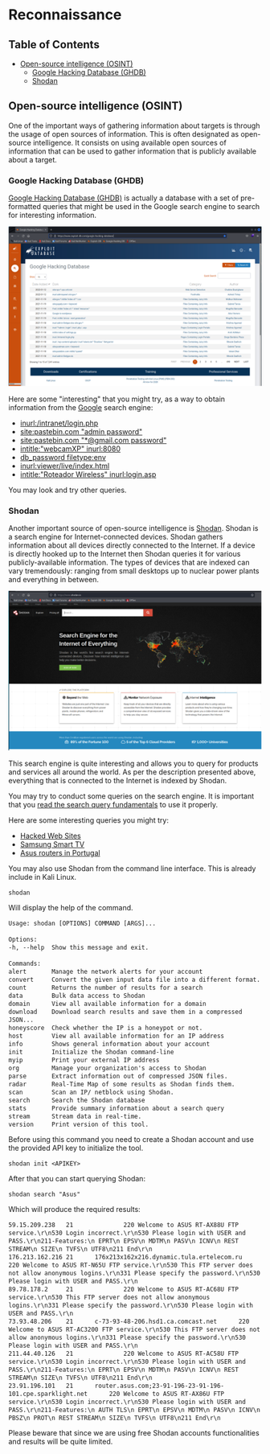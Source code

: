 # Reconnaissance <!-- omit in toc -->

## Table of Contents  <!-- omit in toc -->

- [Open-source intelligence (OSINT)](#open-source-intelligence-osint)
  - [Google Hacking Database (GHDB)](#google-hacking-database-ghdb)
  - [Shodan](#shodan)

## Open-source intelligence (OSINT)

One of the important ways of gathering information about targets is through the usage of open sources of information. This is often designated as open-source intelligence. It consists on using available open sources of information that can be used to gather information that is publicly available about a target.

### Google Hacking Database (GHDB)

[Google Hacking Database (GHDB)](https://www.exploit-db.com/google-hacking-database) is actually a database with a set of pre-formatted queries that might be used in the Google search engine to search for interesting information.

![](assets/picture03.png)

Here are some "interesting" that you might try, as a way to obtain information from the [Google](https://www.google.com/) search engine:

* [inurl:/intranet/login.php](https://www.google.com/search?q=inurl%3A%2Fintranet%2Flogin.php)
* [site:pastebin.com "admin password"](https://www.google.com/search?q=site%3Apastebin.com+%22admin+password%22) 
* [site:pastebin.com "*@gmail.com password"](https://www.google.com/search?q=site%3Apastebin.com+%22*%40gmail.com+password%22)
* [intitle:"webcamXP" inurl:8080](https://www.google.com/search?q=intitle%3A%22webcamXP%22+inurl%3A8080)
* [db_password filetype:env](https://www.google.com/search?q=db_password+filetype%3Aenv) 
* [inurl:viewer/live/index.html](https://www.google.com/search?q=inurl:viewer/live/index.html)
* [intitle:"Roteador Wireless" inurl:login.asp](https://www.google.com/search?q=intitle:%22Roteador%20Wireless%22%20inurl:login.asp)

You may look and try other queries.

### Shodan

Another important source of open-source intelligence is [Shodan](https://www.shodan.io/). Shodan is a search engine for Internet-connected devices. Shodan gathers information about all devices directly connected to the Internet. If a device is directly hooked up to the Internet then Shodan queries it for various publicly-available information. The types of devices that are indexed can vary tremendously: ranging from small desktops up to nuclear power plants and everything in between.

![](assets/picture04.png)

This search engine is quite interesting and allows you to query for products and services all around the world. As per the description presented above, everything that is connected to the Internet is indexed by Shodan. 

You may try to conduct some queries on the search engine. It is important that you [read the search query fundamentals](https://help.shodan.io/the-basics/search-query-fundamentals) to use it properly.

Here are some interesting queries you might try:

* [Hacked Web Sites](https://www.shodan.io/search?query=http.title%3A%22hacked+by%22)
* [Samsung Smart TV](https://www.shodan.io/search?query=product%3ASamsung)
* [Asus routers in Portugal](https://www.shodan.io/search?query=product%3AASUS+country%3A%22PT%22)

You may also use Shodan from the command line interface. This is already include in Kali Linux.

    shodan

Will display the help of the command.

    Usage: shodan [OPTIONS] COMMAND [ARGS]...

    Options:
    -h, --help  Show this message and exit.

    Commands:
    alert       Manage the network alerts for your account
    convert     Convert the given input data file into a different format.
    count       Returns the number of results for a search
    data        Bulk data access to Shodan
    domain      View all available information for a domain
    download    Download search results and save them in a compressed JSON...
    honeyscore  Check whether the IP is a honeypot or not.
    host        View all available information for an IP address
    info        Shows general information about your account
    init        Initialize the Shodan command-line
    myip        Print your external IP address
    org         Manage your organization's access to Shodan
    parse       Extract information out of compressed JSON files.
    radar       Real-Time Map of some results as Shodan finds them.
    scan        Scan an IP/ netblock using Shodan.
    search      Search the Shodan database
    stats       Provide summary information about a search query
    stream      Stream data in real-time.
    version     Print version of this tool.

Before using this command you need to create a Shodan account and use the provided API key to initialize the tool.

    shodan init <APIKEY>

After that you can start querying Shodan:

    shodan search "Asus"

Which will produce the required results:

    59.15.209.238   21              220 Welcome to ASUS RT-AX88U FTP service.\r\n530 Login incorrect.\r\n530 Please login with USER and PASS.\r\n211-Features:\n EPRT\n EPSV\n MDTM\n PASV\n ICNV\n REST STREAM\n SIZE\n TVFS\n UTF8\n211 End\r\n   
    176.213.162.216 21      176x213x162x216.dynamic.tula.ertelecom.ru       220 Welcome to ASUS RT-N65U FTP service.\r\n530 This FTP server does not allow anonymous logins.\r\n331 Please specify the password.\r\n530 Please login with USER and PASS.\r\n        
    89.78.178.2     21              220 Welcome to ASUS RT-AC68U FTP service.\r\n530 This FTP server does not allow anonymous logins.\r\n331 Please specify the password.\r\n530 Please login with USER and PASS.\r\n       
    73.93.48.206    21      c-73-93-48-206.hsd1.ca.comcast.net      220 Welcome to ASUS RT-AC3200 FTP service.\r\n530 This FTP server does not allow anonymous logins.\r\n331 Please specify the password.\r\n530 Please login with USER and PASS.\r\n      
    211.44.40.126   21              220 Welcome to ASUS RT-AC58U FTP service.\r\n530 Login incorrect.\r\n530 Please login with USER and PASS.\r\n211-Features:\n EPRT\n EPSV\n MDTM\n PASV\n ICNV\n REST STREAM\n SIZE\n TVFS\n UTF8\n211 End\r\n   
    23.91.196.101   21      router.asus.com;23-91-196-23-91-196-101.cpe.sparklight.net      220 Welcome to ASUS RT-AX86U FTP service.\r\n530 Login incorrect.\r\n530 Please login with USER and PASS.\r\n211-Features:\n AUTH TLS\n EPRT\n EPSV\n MDTM\n PASV\n ICNV\n PBSZ\n PROT\n REST STREAM\n SIZE\n TVFS\n UTF8\n211 End\r\n  

Please beware that since we are using free Shodan accounts functionalities and results will be quite limited.